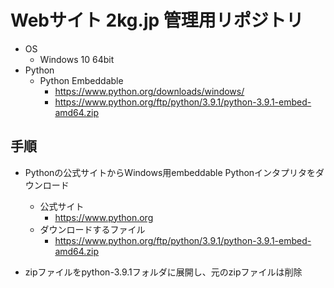 # Webサイト 2kg.jp 管理用リポジトリ

* OS
  * Windows 10 64bit
* Python
  * Python Embeddable
    * https://www.python.org/downloads/windows/
    * https://www.python.org/ftp/python/3.9.1/python-3.9.1-embed-amd64.zip

## 手順
* Pythonの公式サイトからWindows用embeddable Pythonインタプリタをダウンロード
  * 公式サイト
    * https://www.python.org
  * ダウンロードするファイル
    * https://www.python.org/ftp/python/3.9.1/python-3.9.1-embed-amd64.zip

* zipファイルをpython-3.9.1フォルダに展開し、元のzipファイルは削除

